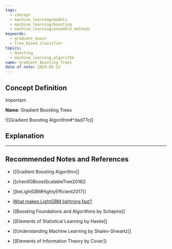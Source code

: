 ```yaml
---
tags:
  - concept
  - machine_learning/models
  - machine_learning/boosting
  - machine_learning/ensemble_methods
keywords:
  - gradient_boost
  - tree_based_classifier
topics:
  - boosting
  - machine_learning_algorithm
name: Gradient Boosting Trees
date of note: 2024-05-12
---
```


## Concept Definition

>[!important]
>**Name**: Gradient Boosting Trees

![[Gradient Boosting Algorithm#^dad77c]]


## Explanation





-----------
##  Recommended Notes and References

- [[Gradient Boosting Algorithm]]
- [[chenXGBoostScalableTree2016]]
- [[keLightGBMHighlyEfficient2017]]

- [What makes LightGBM lightning fast?](https://towardsdatascience.com/what-makes-lightgbm-lightning-fast-a27cf0d9785e)

- [[Boosting Foundations and Algorithms by Schapire]]
- [[Elements of Statistical Learning by Hastie]]
- [[Understanding Machine Learning by Shalev-Shwartz]]
- [[Elements of Information Theory by Cover]]